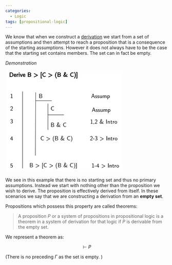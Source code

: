```yaml
---
categories:
  - Logic
tags: [propositional-logic]
---
```


We know that when we construct a [derivation](/Logic/Proofs/Formal_proofs_in_propositional_logic.md#derivation-rules) we start from a set of assumptions and then attempt to reach a proposition that is a consequence of the starting assumptions. However it does not always have to be the case that the starting set contains members. The set can in fact be empty.

_Demonstration_

![](/img/proofs-drawio-Page-5.drawio_2.png)

We see in this example that there is no starting set and thus no primary assumptions. Instead we start with nothing other than the proposition we wish to derive. The proposition is effectively derived from itself. In these scenarios we say that we are constructing a derivation from an **empty set**.

Propositions which possess this property are called theorems:

> A proposition $P$ or a system of propositions in propositional logic is a theorem in a system of derivation for that logic if $P$ is derivable from the empty set.

We represent a theorem as:

$$
\vdash P
$$

(There is no preceding $\Gamma$ as the set is empty. )
